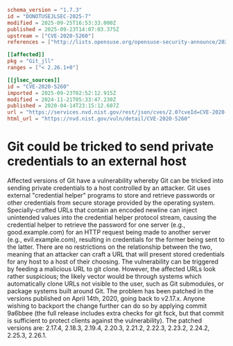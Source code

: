 ```toml
schema_version = "1.7.3"
id = "DONOTUSEJLSEC-2025-7"
modified = 2025-09-25T16:53:33.000Z
published = 2025-09-23T14:07:03.375Z
upstream = ["CVE-2020-5260"]
references = ["http://lists.opensuse.org/opensuse-security-announce/2020-04/msg00027.html", "http://lists.opensuse.org/opensuse-security-announce/2020-05/msg00003.html", "http://packetstormsecurity.com/files/157250/Git-Credential-Helper-Protocol-Newline-Injection.html", "http://www.openwall.com/lists/oss-security/2020/04/15/5", "http://www.openwall.com/lists/oss-security/2020/04/15/6", "http://www.openwall.com/lists/oss-security/2020/04/20/1", "https://github.com/git/git/commit/9a6bbee8006c24b46a85d29e7b38cfa79e9ab21b", "https://github.com/git/git/security/advisories/GHSA-qm7j-c969-7j4q", "https://lists.debian.org/debian-lts-announce/2020/04/msg00010.html", "https://lists.fedoraproject.org/archives/list/package-announce%40lists.fedoraproject.org/message/74Q7WVJ6FKLIN62VS2JD2XCNWK5TNKOW/", "https://lists.fedoraproject.org/archives/list/package-announce%40lists.fedoraproject.org/message/7TVS5UG6JD3MYIGSBKMIOS6AF7CR5IPI/", "https://lists.fedoraproject.org/archives/list/package-announce%40lists.fedoraproject.org/message/MOCTR2SEHCPSCOVUQJAGFPGKFMI2VE6V/", "https://lists.fedoraproject.org/archives/list/package-announce%40lists.fedoraproject.org/message/PN3FUOXKX3AXTULYV53ACABER2W2FSOU/", "https://lists.fedoraproject.org/archives/list/package-announce%40lists.fedoraproject.org/message/XPCEOIFLLEF24L6GLVJVFZX4CREDEHDF/", "https://lore.kernel.org/git/xmqqy2qy7xn8.fsf%40gitster.c.googlers.com/", "https://security.gentoo.org/glsa/202004-13", "https://support.apple.com/kb/HT211141", "https://usn.ubuntu.com/4329-1/", "https://www.debian.org/security/2020/dsa-4657", "http://lists.opensuse.org/opensuse-security-announce/2020-04/msg00027.html", "http://lists.opensuse.org/opensuse-security-announce/2020-05/msg00003.html", "http://packetstormsecurity.com/files/157250/Git-Credential-Helper-Protocol-Newline-Injection.html", "http://www.openwall.com/lists/oss-security/2020/04/15/5", "http://www.openwall.com/lists/oss-security/2020/04/15/6", "http://www.openwall.com/lists/oss-security/2020/04/20/1", "https://github.com/git/git/commit/9a6bbee8006c24b46a85d29e7b38cfa79e9ab21b", "https://github.com/git/git/security/advisories/GHSA-qm7j-c969-7j4q", "https://lists.debian.org/debian-lts-announce/2020/04/msg00010.html", "https://lists.fedoraproject.org/archives/list/package-announce%40lists.fedoraproject.org/message/74Q7WVJ6FKLIN62VS2JD2XCNWK5TNKOW/", "https://lists.fedoraproject.org/archives/list/package-announce%40lists.fedoraproject.org/message/7TVS5UG6JD3MYIGSBKMIOS6AF7CR5IPI/", "https://lists.fedoraproject.org/archives/list/package-announce%40lists.fedoraproject.org/message/MOCTR2SEHCPSCOVUQJAGFPGKFMI2VE6V/", "https://lists.fedoraproject.org/archives/list/package-announce%40lists.fedoraproject.org/message/PN3FUOXKX3AXTULYV53ACABER2W2FSOU/", "https://lists.fedoraproject.org/archives/list/package-announce%40lists.fedoraproject.org/message/XPCEOIFLLEF24L6GLVJVFZX4CREDEHDF/", "https://lore.kernel.org/git/xmqqy2qy7xn8.fsf%40gitster.c.googlers.com/", "https://security.gentoo.org/glsa/202004-13", "https://support.apple.com/kb/HT211141", "https://usn.ubuntu.com/4329-1/", "https://www.debian.org/security/2020/dsa-4657"]

[[affected]]
pkg = "Git_jll"
ranges = ["< 2.26.1+0"]

[[jlsec_sources]]
id = "CVE-2020-5260"
imported = 2025-09-23T02:52:12.915Z
modified = 2024-11-21T05:33:47.230Z
published = 2020-04-14T23:15:12.607Z
url = "https://services.nvd.nist.gov/rest/json/cves/2.0?cveId=CVE-2020-5260"
html_url = "https://nvd.nist.gov/vuln/detail/CVE-2020-5260"
```

# Git could be tricked to send private credentials to an external host

Affected versions of Git have a vulnerability whereby Git can be tricked into sending private credentials to a host controlled by an attacker. Git uses external "credential helper" programs to store and retrieve passwords or other credentials from secure storage provided by the operating system. Specially-crafted URLs that contain an encoded newline can inject unintended values into the credential helper protocol stream, causing the credential helper to retrieve the password for one server (e.g., good.example.com) for an HTTP request being made to another server (e.g., evil.example.com), resulting in credentials for the former being sent to the latter. There are no restrictions on the relationship between the two, meaning that an attacker can craft a URL that will present stored credentials for any host to a host of their choosing. The vulnerability can be triggered by feeding a malicious URL to git clone. However, the affected URLs look rather suspicious; the likely vector would be through systems which automatically clone URLs not visible to the user, such as Git submodules, or package systems built around Git. The problem has been patched in the versions published on April 14th, 2020, going back to v2.17.x. Anyone wishing to backport the change further can do so by applying commit 9a6bbee (the full release includes extra checks for git fsck, but that commit is sufficient to protect clients against the vulnerability). The patched versions are: 2.17.4, 2.18.3, 2.19.4, 2.20.3, 2.21.2, 2.22.3, 2.23.2, 2.24.2, 2.25.3, 2.26.1.

